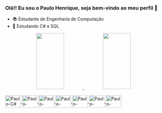 ### Olá!! Eu sou o Paulo Henrique, seja bem-vindo ao meu perfil 🚀
- 📚 Estudante de Engenharia de Computação
- 🌱 Estudando C# e SQL
<div align="center">
<a href="https://github.com/PauloTristao">
<img height="180em" img width="42%" src="https://github-readme-stats.vercel.app/api?username=PauloTristao&show_icons=true&theme=vue-dark&include_all_commits=true&count_private=true"/>   <img height="180em" img width="42%" src="https://github-readme-stats.vercel.app/api/top-langs/?username=PauloTristao&layout=compact&langs_count=7&theme=vue-dark"/>
</div> 

<div style="display: inline_block"><br>
  <img align="center" alt="Paulo-C#" height="40" width="50" src="https://cdn.jsdelivr.net/gh/devicons/devicon/icons/visualstudio/visualstudio-plain.svg">   
  <img align="center" alt="Paulo-SQLServer" height="40" width="50" src="https://cdn.jsdelivr.net/gh/devicons/devicon/icons/csharp/csharp-original.svg">  
  <img align="center" alt="Paulo-VisualStudio" height="40" width="50" src="https://user-images.githubusercontent.com/4249331/52232852-e2c4f780-28bd-11e9-835d-1e3cf3e43888.png">
  <img align="center" alt="Paulo-dotnet" height="40" width="50" src="https://cdn.jsdelivr.net/gh/devicons/devicon/icons/dot-net/dot-net-original.svg"> 
  <img align="center" alt="Paulo-JavaScript" height="40" width="50" src="https://cdn.jsdelivr.net/gh/devicons/devicon/icons/javascript/javascript-original.svg"> 
  <img align="center" alt="Paulo-HTML5" height="40" width="50" src="https://cdn.jsdelivr.net/gh/devicons/devicon/icons/html5/html5-original.svg"> 
  <img align="center" alt="Paulo-CSS3" height="40" width="50" src="https://cdn.jsdelivr.net/gh/devicons/devicon/icons/css3/css3-original.svg"> 
</div>
